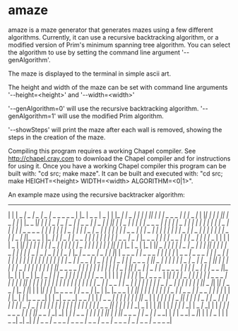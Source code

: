 # amaze

amaze is a maze generator that generates mazes using a few different
algorithms.  Currently, it can use a recursive backtracking algorithm, or a
modified version of Prim's minimum spanning tree algorithm. You can select
the algorithm to use by setting the command line argument '--genAlgorithm'.

The maze is displayed to the terminal in simple ascii art.

The height and width of the maze can be set with command line arguments 
'--height=&lt;height&gt;' and '--width=&lt;width&gt;'

'--genAlgorithm=0' will use the recursive backtracking algorithm.
'--genAlgorithm=1' will use the modified Prim algorithm.

'--showSteps' will print the maze after each wall is removed, showing the
steps in the creation of the maze.

Compiling this program requires a working Chapel compiler. See
http://chapel.cray.com to download the Chapel compiler and for instructions
for using it.  Once you have a working Chapel compiler this program can be
built with: "cd src; make maze".  It can be built and executed with:
"cd src; make HEIGHT=&lt;height&gt; WIDTH=&lt;width&gt; ALGORITHM=&lt;0|1&gt;".

An example maze using the recursive backtracker algorithm:
 _ _ _ _ _ _ _ _ _ _ _ _ _ _ _ _ _ _ _ _ _ _ _ _ _ _ _ _ _ _ _ _ _ _ _ _ _ _ _
|   |   |    _ _|    _  |  _  |    _  |_   _ _ _ _ _  |   |_  |  _   _  |  _  |
| |_ _|  _|_   _ _| |  _| |  _|_|   |_  | |  _ _ _  |_ _|_  |_ _ _|_  | |_|   |
|  _| |_|   |_ _ _| |_  | |_ _  |_| | | |  _ _|  _ _|_ _  | |  _ _  | |_ _ _| |
|_|  _|  _|_ _  |  _| | | |_ _ _ _ _| | |_  |  _|_   _  | | | |_   _|_  |  _| |
|  _|  _  |  _|_ _|   | |  _ _ _ _  |  _| | | |   | |_ _  | |_  | |  _ _|_ _ _|
| | | | | |  _ _   _| | |_ _ _|   | |_  |_ _| | | |_ _  | |_ _ _| |   |   |   |
| |_ _ _| |_ _  |_  |_|_ _ _  | |_ _| | |  _ _| |_ _ _ _| |   |  _| |_ _|_  | |
|_ _ _  |  _  |_  |_ _   _ _| | | |  _ _ _|   |_  |  _  |_ _| | |_ _  |   | | |
|  _  | |_|  _|  _|_  |_  |  _| |  _|  _  | |_  |  _| | |_ _ _|_  |  _| | | | |
|_|   |_  |_  |_  |  _  | |_  | |_|  _ _|_ _|  _| |_  |_ _  |  _ _|_ _| | |_| |
|   |_ _|_ _ _| |_ _| | |_ _ _|_ _ _|  _  |  _| |_ _  |_  |_ _|  _ _ _ _|_ _  |
| |_|   |  _ _ _   _|  _|  _ _   _  |_  |_ _|   |   |_  |  _ _ _|  _   _ _ _| |
|  _ _|_ _|   |  _|  _| |_  |  _| |_  | |    _|_ _| | | | | |  _ _|  _|  _ _ _|
|_ _   _|   |_ _|  _|  _  | | |_ _ _ _ _| |_|  _  |_  | | |_  |   |_ _ _|  _  |
|  _ _|  _|_|   | |  _|  _| | |  _  |_    |  _| | |_ _| |_  | |_|_ _ _ _ _  | |
| |_  |_  |  _|_ _| |_  |  _|_ _ _|_  |_| |_ _  | |  _ _|  _|_ _ _ _ _  |  _| |
|_ _  |   |_  |_ _ _  |_|_  |_  |   |   |  _  | |_ _|  _ _|   |   |  _ _|_  | |
|_  | | |_ _|_ _ _  | |   | |  _| | | | |_  |_ _|_ _ _ _  | |_| | | |  _   _| |
|  _| |_  |  _ _ _ _|  _|_ _|_  | | |_| | |_  |   |   |  _| |  _|_ _|_ _| |_ _|
| |  _| | | |  _  |_  |    _ _  | |  _ _|  _|_ _| | |_ _|_  |_  |    _  |  _  |
|  _|  _|_ _|_  |_  | |_|_ _  |_| |_|   |_   _ _ _|_  |_     _| |_| | | |_|   |
|_  |_   _ _ _ _|  _|_ _ _  |_  |_  | |_  |_ _ _  |  _|  _|_|  _|  _| |_  | | |
| |_ _ _| |  _ _ _|_    |_ _ _  | |_ _| |_  | |  _|_  |_  |  _|_    |_ _ _ _| |
|  _|  _ _ _|  _   _ _|_  | |  _|_   _ _ _| |  _|   | |   | |   |_|_ _  | |  _|
| |  _|   |  _  |_|   |  _|  _|_    |  _  | |_ _ _|_ _| | | | |_  |  _  |_ _ _|
|  _|_  | | |  _|  _| | |_  |_   _| | | |_ _| |  _ _    |_| | | | | |_ _|  _  |
| |    _|_| | |  _|  _|_  |_   _|_ _| |    _ _|_   _| | |  _| |  _|  _ _ _ _| |
| |_|_ _ _  |_ _|  _| |  _|_ _|  _ _ _| | |    _| |  _|_| |  _|_  |_|  _ _ _  |
|_ _  |   |_ _ _| |  _|_  |  _ _|  _   _|_| | |  _|_ _  | | |  _ _|  _|  _|  _|
|_ _ _ _|_ _ _ _ _|_ _ _ _ _|_ _ _ _|_ _ _ _|_ _ _ _ _|_ _ _|_ _ _ _|_ _ _ _ _|
